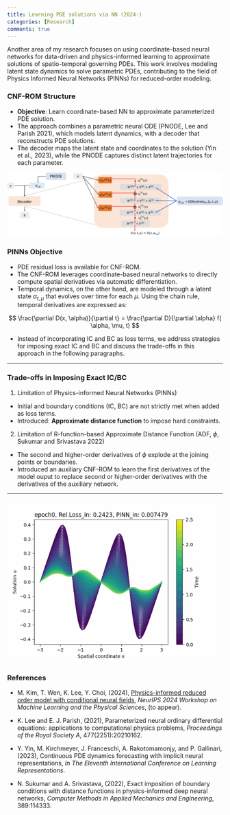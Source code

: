 ```yaml
---
title: Learning PDE solutions via NN (2024-)
categories: [Research]
comments: true
---
```

<script type="text/x-mathjax-config">
  MathJax.Hub.Config({
    tex2jax: {inlineMath: [['$','$'], ['\\(','\\)']]},
    "HTML-CSS": { preferredFont: "TeX", availableFonts: ["STIX","TeX"] }
  });
</script>
<script type="text/javascript"
  src="https://cdnjs.cloudflare.com/ajax/libs/mathjax/2.7.7/MathJax.js?config=TeX-AMS_HTML">
</script>

Another area of my research focuses on using coordinate-based neural networks for data-driven and physics-informed learning to approximate solutions of spatio-temporal governing PDEs. This work involves modeling latent state dynamics to solve parametric PDEs, contributing to the field of Physics Informed Neural Networks (PINNs) for reduced-order modeling.



### CNF-ROM Structure
- **Objective**: Learn coordinate-based NN to approximate parameterized PDE solution.
- The approach combines a parametric neural ODE (PNODE, Lee and Parish 2021), which models latent dynamics, with a decoder that reconstructs PDE solutions. 
- The decoder maps the latent state and coordinates to the solution (Yin et al., 2023), while the PNODE captures distinct latent trajectories for each parameter.

![CNF-ROM framework](../assets/img/diagram.png)

### PINNs Objective
- PDE residual loss is available for CNF-ROM. 
- The CNF-ROM leverages coordinate-based neural networks to directly compute spatial derivatives via automatic differentiation. 
- Temporal dynamics, on the other hand, are modeled through a latent state $\alpha_{t,\mu}$ that evolves over time for each $\mu$. Using the chain rule, temporal derivatives are expressed as: 

$$
\frac{\partial D(x, \alpha)}{\partial t} = \frac{\partial D}{\partial \alpha}  f( \alpha, \mu, t)
$$

- Instead of incorporating IC and BC as loss terms, we address strategies for imposing exact IC and BC and discuss the trade-offs in this approach in the following paragraphs.

---

### Trade-offs in Imposing Exact IC/BC

1. Limitation of Physics-informed Neural Networks (PINNs)
- Initial and boundary conditions (IC, BC) are not strictly met when added as loss terms.
- Introduced: **Approximate distance function** to impose hard constraints.

2. Limitation of R-function-based Approximate Distance Function (ADF, $\phi$, Sukumar and Srivastava 2022)
- The second and higher-order derivatives of $\phi$ explode at the joining points or boundaries.
- Introduced an auxiliary CNF-ROM to learn the first derivatives of the model ouput to replace second or higher-order derivatives with the derivatives of the auxiliary network.

---


![1D Burger's Equation Example](../assets/img/bg1d_0808.gif)

### References

- M. Kim, T. Wen, K. Lee, Y. Choi, (2024), [Physics-informed reduced order model with conditional neural fields](https://arxiv.org/abs/2412.05233), *NeurIPS 2024 Workshop on Machine Learning and the Physical Sciences*, (to appear).

- K. Lee and E. J. Parish, (2021), Parameterized neural ordinary differential equations: applications to computational physics problems, *Proceedings of the Royal Society A*, 477(2251):20210162.

- Y. Yin, M. Kirchmeyer, J. Franceschi, A. Rakotomamonjy, and P. Gallinari, (2023), Continuous PDE dynamics forecasting with implicit neural representations, *In The Eleventh International Conference on Learning Representations*.

-  N. Sukumar and A. Srivastava, (2022), Exact imposition of boundary conditions with distance functions in physics-informed deep neural networks, *Computer Methods in Applied Mechanics and Engineering*, 389:114333.